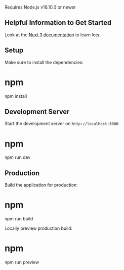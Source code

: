 Requires Node.js v16.10.0 or newer

## Helpful Information to Get Started

Look at the [Nuxt 3 documentation](https://nuxt.com/docs/getting-started/introduction) to learn lots.

## Setup

Make sure to install the dependencies:

# npm

npm install

## Development Server

Start the development server on `http://localhost:3000`:

# npm

npm run dev

## Production

Build the application for production:

# npm

npm run build

Locally preview production build:

# npm

npm run preview
